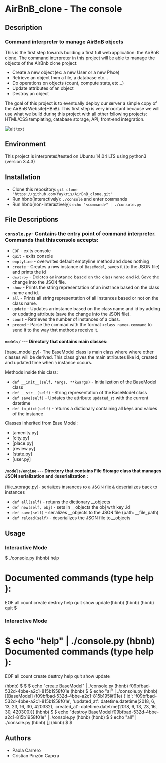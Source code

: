 #  AirBnB_clone - The console
## Description
### Command interpreter to manage AirBnB objects

This is the first step towards building a first full web application: the AirBnB clone. The command interpreter in this project will be able to manage the objects of the AirBnb clone project:
-   Create a new object (ex: a new User or a new Place)
-   Retrieve an object from a file, a database etc…
-   Do operations on objects (count, compute stats, etc…)
-   Update attributes of an object
-   Destroy an object

The goal of this project is to eventually deploy our server a simple copy of the AirBnB Website(HBnB). This first step is very important because we will use what we build during this project with all other following projects: HTML/CSS templating, database storage, API, front-end integration.

![alt text](![image](https://user-images.githubusercontent.com/69390957/124124215-cb15dd00-da3d-11eb-975f-ed7789870951.png))

## Environment

This project is interpreted/tested on Ubuntu 14.04 LTS using python3 (version 3.4.3)

## Installation
-   Clone this repository:  `git clone "https://github.com/faykris/AirBnB_clone.git"`
- Run hbnb(interactively):  `./console`  and enter commands
- Run hbnb(non-interactively):  `echo "<command>" | ./console.py`

## File Descriptions
### `console.py`- Contains the entry point of command interpreter. Commands that this console accepts:

-   `EOF`  - exits console
-   `quit`  - exits console
-   `emptyline`  - overwrites default emptyline method and does nothing
-   `create`  - Creates a new instance of  `BaseModel`, saves it (to the JSON file) and prints the id
-   `destroy`  - Deletes an instance based on the class name and id. Save the change into the JSON file.
-   `show`  - Prints the string representation of an instance based on the class name and id.
-   `all`  - Prints all string representation of all instances based or not on the class name.
-   `update`  - Updates an instance based on the class name and id by adding or updating attribute (save the change into the JSON file).
-   `count`  - Retrieves the number of instances of a class.
-   `precmd`  - Parse the commad with the format  `<class name>.command`  to send it to the way that methods receive it.

#### `models/`  --- Directory that contains main classes:

[base_model.py]- The BaseModel class is main class where where other classes will be derived. This class gives the main attributes like id, created and updated time when a instance occurs.

Methods inside this class:

-   `def __init__(self, *args, **kwargs)`  - Initialization of the BaseModel class
-   `def __str__(self)`  - String representation of the BaseModel class
-   `def save(self)`  - Updates the attribute  `updated_at`  with the current datetime
-   `def to_dict(self)`  - returns a dictionary containing all keys and values of the instance

Classes inherited from Base Model:

-   [amenity.py]
-   [city.py]
-   [place.py]
-   [review.py]
-   [state.py]
-   [user.py]

#### `/models/engine`  --- Directory that contains File Storage class that manages JSON serialization and deserialization :

[file_storage.py]- serializes instances to a JSON file & deserializes back to instances

-   `def all(self)`  - returns the dictionary __objects
-   `def new(self, obj)`  - sets in __objects the obj with key .id
-   `def save(self)`  - serializes __objects to the JSON file (path: __file_path)
-   `def reload(self)`  - deserializes the JSON file to __objects

## Usage

### Interactive Mode

  $ ./console.py
  (hbnb) help

  Documented commands (type help <topic>):
  ========================================
  EOF  all  count  create  destroy  help  quit  show  update
  (hbnb)
  (hbnb)
  (hbnb) quit
  $

### Interactive Mode

  $ echo "help" | ./console.py
  (hbnb)
  Documented commands (type help <topic>):
  ========================================
  EOF  all  count  create  destroy  help  quit  show  update

  (hbnb) $
  $
  $ echo "create BaseModel" | ./console.py
  (hbnb) f09bfbad-532d-4bbe-a2c1-815b1958f01e
  (hbnb) $
  $ echo "all" | ./console.py
  (hbnb) [[BaseModel] (f09bfbad-532d-4bbe-a2c1-815b1958f01e) {'id': 'f09bfbad-532d-4bbe-a2c1-815b1958f01e', 'updated_at': datetime.datetime(2018, 6, 13, 23, 16, 30, 420332), 'created_at': datetime.datetime(2018, 6, 13, 23, 16, 30, 420300)}]
  (hbnb) $
  $ echo "destroy BaseModel f09bfbad-532d-4bbe-a2c1-815b1958f01e" | ./console.py
  (hbnb) (hbnb) $
  $ echo "all" | ./console.py
  (hbnb) []
  (hbnb) $
  $
  
## Authors
-   Paola Carrero
-   Cristian Pinzón Capera
